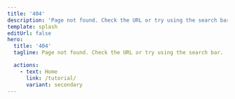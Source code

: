 ```yaml
---
title: '404'
description: 'Page not found. Check the URL or try using the search bar.'
template: splash
editUrl: false
hero:
  title: '404'
  tagline: Page not found. Check the URL or try using the search bar.

  actions:
    - text: Home
      link: /tutorial/
      variant: secondary
---
```


